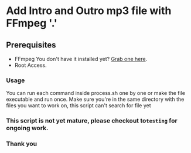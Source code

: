# Add Intro and Outro mp3 file with FFmpeg '.'


## Prerequisites

* FFmpeg You don't have it installed yet? [Grab one here](https://www.ffmpeg.org/download.html).
* Root Access.

### Usage

You can run each command inside process.sh  one by one or make the file executable and run once.
Make sure you're in the same directory with the files you want to work on, this script can't search for file yet

### This script is not yet mature, please checkout to`testing` for ongoing work.
### Thank you
